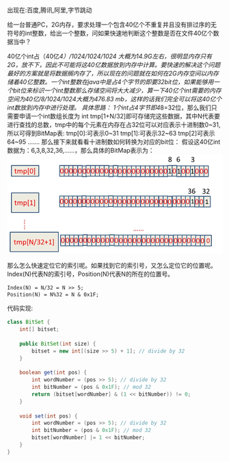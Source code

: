 出现在:百度,腾讯,阿里,字节跳动

给一台普通PC，2G内存，要求处理一个包含40亿个不重复并且没有排过序的无符号的int整数，给出一个整数，问如果快速地判断这个整数是否在文件40亿个数据当中？

40亿个int占（40亿*4）/1024/1024/1024 大概为14.9G左右，很明显内存只有2G，放不下，因此不可能将这40亿数据放到内存中计算。要快速的解决这个问题最好的方案就是将数据搁内存了，所以现在的问题就在如何在2G内存空间以内存储着40亿整数。一个int整数在java中是占4个字节的即要32bit位，如果能够用一个bit位来标识一个int整数那么存储空间将大大减少，算一下40亿个int需要的内存空间为40亿/8/1024/1024大概为476.83 mb，这样的话我们完全可以将这40亿个int数放到内存中进行处理。
具体思路：
1个int占4字节即4*8=32位，那么我们只需要申请一个int数组长度为 int tmp[1+N/32]即可存储完这些数据，其中N代表要进行查找的总数，tmp中的每个元素在内存在占32位可以对应表示十进制数0~31,所以可得到BitMap表:
tmp[0]:可表示0~31
tmp[1]:可表示32~63
tmp[2]可表示64~95
.......
那么接下来就看看十进制数如何转换为对应的bit位：
假设这40亿int数据为：6,3,8,32,36,......，那么具体的BitMap表示为：
![image](https://github.com/OnlyHelloWorld/codeReferenceAnswer/blob/master/images/bitMap-1.png)

那么怎么快速定位它的索引呢。如果找到它的索引号，又怎么定位它的位置呢。Index(N)代表N的索引号，Position(N)代表N的所在的位置号。
```
Index(N) = N/32 = N >> 5;
Position(N) = N%32 = N & 0x1F;
```

代码实现:
```java
class BitSet {
    int[] bitset;

    public BitSet(int size) {
        bitset = new int[(size >> 5) + 1]; // divide by 32
    }

    boolean get(int pos) {
        int wordNumber = (pos >> 5); // divide by 32
        int bitNumber = (pos & 0x1F); // mod 32
        return (bitset[wordNumber] & (1 << bitNumber)) != 0;
    }

    void set(int pos) {
        int wordNumber = (pos >> 5); // divide by 32
        int bitNumber = (pos & 0x1F); // mod 32
        bitset[wordNumber] |= 1 << bitNumber;
    }
}
```
